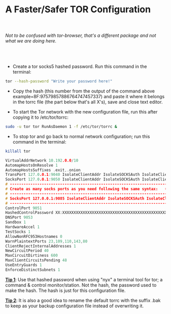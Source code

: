 
<!DOCTYPE html>
<html>
<body>
  
  <h1>A Faster/Safer TOR Configuration</h1><br>
  <h6>Not to be confused with tor-browser, that's a different package and not what we are doing here.</h6><br>
  
  * Create a tor socks5 hashed password. Run this command in the terminal:<br>
  
  ```bash
  tor --hash-password "Write your password here!"
  ```
  
  * Copy the hash (this number from the output of the command above example=8F:97579857886764747457337) and paste it where it belongs in the torrc file (the part below that's all X's), save and close text editor.<br>
  
  * To start the Tor network with the new configuration file, run this after copying it to /etc/tor/torrc:<br>

  ```bash
  sudo -u tor tor RunAsDaemon 1 -f /etc/tor/torrc &
  ```

  * To stop tor and go back to normal network configuration; run this command in the terminal:<br>

  ```bash
  killall tor
  ```

  ```h
  VirtualAddrNetwork 10.192.0.0/10
  AutomapHostsOnResolve 1
  AutomapHostsSuffixes .exit,.onion
  TransPort 127.0.0.1:9040 IsolateClientAddr IsolateSOCKSAuth IsolateClientProtocol IsolateDestPort IsolateDestAddr
  SocksPort 127.0.0.1:9050 IsolateClientAddr IsolateSOCKSAuth IsolateClientProtocol IsolateDestPort IsolateDestAddr
  # ------------------------------------------------------------------------------------------------------------------
  # Create as many socks ports as you need following the same syntax:   (Example following port 9050 above) 
  # ------------------------------------------------------------------------------------------------------------------
  # SocksPort 127.0.0.1:9085 IsolateClientAddr IsolateSOCKSAuth IsolateClientProtocol IsolateDestPort IsolateDestAddr
  # ------------------------------------------------------------------------------------------------------------------
  ControlPort 9051
  HashedControlPassword XX:XXXXXXXXXXXXXXXXXXXXXXXXXXXXXXXXXXXXXXXXXXXXXXXXXXXXXXXXXXXXXXX
  DNSPort 9053
  Sandbox 1
  HardwareAccel 1
  TestSocks 1
  AllowNonRFC953Hostnames 0
  WarnPlaintextPorts 23,109,110,143,80
  ClientRejectInternalAddresses 1
  NewCircuitPeriod 40
  MaxCircuitDirtiness 600
  MaxClientCircuitsPending 48
  UseEntryGuards 1
  EnforceDistinctSubnets 1
  ```
  
  <u><b>Tip 1</b></u>: Use that hashed password when using "nyx" a terminal tool for tor; a command & control monitor/station. Not the hash, the password used to make the hash. The hash is just for this configuration file.<br>
  
  <u><b>Tip 2</b></u>: It is also a good idea to rename the default torrc with the suffix .bak to keep as your backup configuration file instead of overwriting it.
  </body>
</html>
